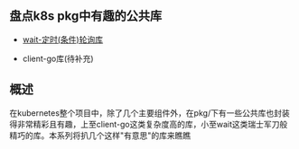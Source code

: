 ## 盘点k8s pkg中有趣的公共库

- [wait-定时(条件)轮询库](https://github.com/yinwenqin/kubeSourceCodeNote/blob/master/pkg/pkg-01-wait-定时(条件)轮询库.md)

- client-go库(待补充)

  


## 概述

在kubernetes整个项目中，除了几个主要组件外，在pkg/下有一些公共库也封装得非常精彩且有趣，上至client-go这类复杂度高的库，小至wait这类瑞士军刀般精巧的库。本系列将扒几个这样"有意思"的库来瞧瞧





